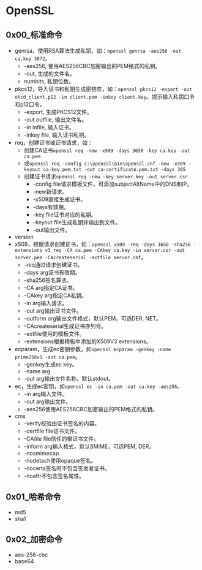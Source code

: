 # OpenSSL

## 0x00_标准命令

- genrsa，使用RSA算法生成私钥，如：`openssl genrsa -aes256 -out ca.key 3072`。  
    - -aes256, 使用AES256CBC加密输出的PEM格式的私钥。  
    - -out, 生成的文件名。  
    - numbits, 私钥位数。  
- pkcs12，导入证书和私钥生成密钥库，如：`openssl pkcs12 -export -out etcd_client.p12 -in client.pem -inkey client.key`。提示输入私钥口令和p12口令。  
    - -export, 生成PKCS12文件。
    - -out outfile, 输出文件名。
    - -in infile, 输入证书。
    - -inkey file, 输入证书私钥。
- req，创建证书或证书请求，如：  
    - 创建CA证书`openssl req -new -x509 -days 3650 -key ca.key -out ca.pem`  
    - 或`openssl req -config c:\openssl\bin\openssl.cnf -new -x509 -keyout ca-key.pem.txt -out ca-certificate.pem.txt -days 365`  
    - 创建证书请求`openssl req -new -key server.key -out server.csr`
        - -config file请求模板文件，可添加subjectAltName中的DNS和IP。
        - -new新请求。
        - -x509直接生成证书。
        - -days有效期。
        - -key file证书对应的私钥。
        - -keyout file生成私钥并输出到文件。
        - -out输出文件。
- version
- x509，根据请求创建证书，如：`openssl x509 -req -days 3650 -sha256 -extensions v3_req -CA ca.pem -CAkey ca.key -in server.csr -out server.pem -CAcreateserial -extfile server.cnf`。
    - -req通过请求创建证书。
    - -days arg证书有效期。
    - -sha256签名算法。
    - -CA arg指定CA证书。
    - -CAkey arg指定CA私钥。
    - -in arg输入请求。
    - -out arg输出证书文件。
    - -outform arg输出文件格式，默认PEM，可选DER, NET。
    - -CAcreateserial生成证书序列号。
    - -extfile使用的模板文件。
    - -extensions根据模板中添加的X509V3 extensions。
- ecparam，生成ec密钥参数，如`openssl ecparam -genkey -name prime256v1 -out ca.pem`。
    - -genkey生成ec key。
    - -name arg
    - -out arg输出文件名称，默认stdout。
- ec，生成ec密钥，如`openssl ec -in ca.pem -out ca.key -aes256`。
    - -in arg输入文件。
    - -out arg输出文件。
    - -aes256使用AES256CBC加密输出的PEM格式的私钥。
- cms
    - -verify校验由证书签名的内容。
    - -certfile file证书文件。
    - -CAfile file信任的根证书文件。
    - -inform arg输入格式，默认SMIME，可选PEM, DER。
    - -nosmimecap
    - -nodetach使用opaque签名。
    - -nocerts签名时不包含签发者证书。
    - -noattr不包含签名属性。


## 0x01_哈希命令

- md5  
- sha1

## 0x02_加密命令

- aes-256-cbc
- base64
